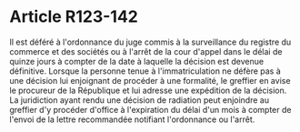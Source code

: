 # Article R123-142

Il est déféré à l'ordonnance du juge commis à la surveillance du registre du commerce et des sociétés ou à l'arrêt de la cour d'appel dans le délai de quinze jours à compter de la date à laquelle la décision est devenue définitive.   Lorsque la personne tenue à l'immatriculation ne défère pas à une décision lui enjoignant de procéder à une formalité, le greffier en avise le procureur de la République et lui adresse une expédition de la décision.   La juridiction ayant rendu une décision de radiation peut enjoindre au greffier d'y procéder d'office à l'expiration du délai d'un mois à compter de l'envoi de la lettre recommandée notifiant l'ordonnance ou l'arrêt.